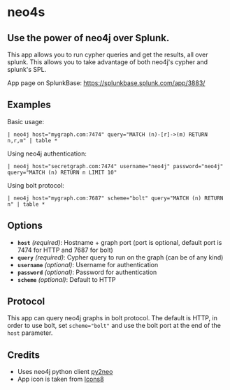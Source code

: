 # neo4s
## Use the power of neo4j over Splunk.

This app allows you to run cypher queries and get the results, all over splunk. This allows you to take advantage of both neo4j's cypher and splunk's SPL.

App page on SplunkBase: https://splunkbase.splunk.com/app/3883/
## Examples

Basic usage:
```
| neo4j host="mygraph.com:7474" query="MATCH (n)-[r]->(m) RETURN n,r,m" | table *
```

Using neo4j authentication:
```
| neo4j host="secretgraph.com:7474" username="neo4j" password="neo4j" query="MATCH (n) RETURN n LIMIT 10"
```

Using bolt protocol:
```
| neo4j host="mygraph.com:7687" scheme="bolt" query="MATCH (n) RETURN n" | table *
```

## Options
- <b>`host`</b> <i>(required)</i>: Hostname + graph port (port is optional, default port is 7474 for HTTP and 7687 for bolt)
- <b>`query`</b> <i>(required)</i>: Cypher query to run on the graph (can be of any kind)
- <b>`username`</b> <i>(optional)</i>: Username for authentication
- <b>`password`</b> <i>(optional)</i>: Password for authentication
- <b>`scheme`</b> <i>(optional)</i>: Default to HTTP

## Protocol
This app can query neo4j graphs in bolt protocol. The default is HTTP, in order to use bolt, set `scheme="bolt"` and use the bolt port at the end of the `host` parameter.

## Credits
- Uses neo4j python client [py2neo](https://github.com/technige/py2neo)
- App icon is taken from [Icons8](https://icons8.com/)